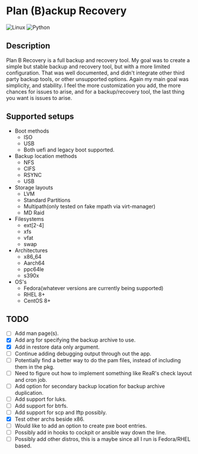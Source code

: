 # Plan (B)ackup Recovery

![Linux](https://img.shields.io/badge/-Linux-grey?logo=linux)
![Python](https://img.shields.io/badge/Python-v3.6%5E-orange?logo=python)

## Description
Plan B Recovery is a full backup and recovery tool. My goal was to create a simple but stable backup and 
recovery tool, but with a more limited configuration. That was well documented, and didn't integrate other 
third party backup tools, or other unsupported options. Again my main goal was simplicity, and stability.
I feel the more customization you add, the more chances for issues to arise, and for a backup/recovery tool,
the last thing you want is issues to arise.

## Supported setups

- Boot methods
  - ISO
  - USB
  - Both uefi and legacy boot supported.
- Backup location methods
  - NFS
  - CIFS
  - RSYNC
  - USB
- Storage layouts
  - LVM
  - Standard Partitions
  - Multipath(only tested on fake mpath via virt-manager)
  - MD Raid
- Filesystems
  - ext[2-4]
  - xfs
  - vfat
  - swap
- Architectures
  - x86_64
  - Aarch64
  - ppc64le
  - s390x
- OS's
  - Fedora(whatever versions are currently being supported)
  - RHEL 8+
  - CentOS 8+

## TODO

- [ ] Add man page(s).
- [x] Add arg for specifying the backup archive to use.
- [x] Add in restore data only argument.
- [ ] Continue adding debugging output through out the app.
- [ ] Potentially find a better way to do the pam files, instead of including them in the pkg.
- [ ] Need to figure out how to implement something like ReaR's check layout and cron job.
- [ ] Add option for secondary backup location for backup archive duplication.
- [ ] Add support for luks.
- [ ] Add support for btrfs.
- [ ] Add support for scp and lftp possibly.
- [x] Test other archs beside x86.
- [ ] Would like to add an option to create pxe boot entries.
- [ ] Possibly add in hooks to cockpit or ansible way down the line.
- [ ] Possibly add other distros, this is a maybe since all I run is Fedora/RHEL based.
